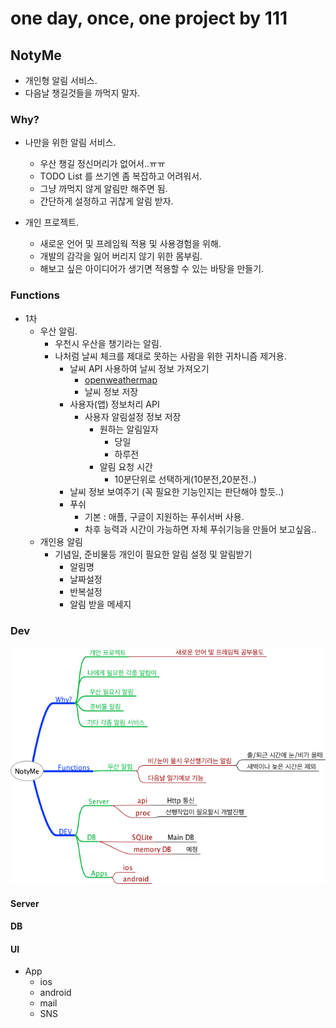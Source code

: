 # one day, once, one project by 111

## NotyMe
- 개인형 알림 서비스.
- 다음날 챙길것들을 까먹지 말자.


### Why?

- 나만을 위한 알림 서비스.
    - 우산 챙길 정신머리가 없어서..ㅠㅠ
    - TODO List 를 쓰기엔 좀 복잡하고 어려워서.
    - 그냥 까먹지 않게 알림만 해주면 됨.
    - 간단하게 설정하고 귀찮게 알림 받자.

- 개인 프로젝트.
	- 새로운 언어 및 프레임웍 적용 및 사용경험을 위해.
	- 개발의 감각을 잃어 버리지 않기 위한 몸부림.
	- 해보고 싶은 아이디어가 생기면 적용할 수 있는 바탕을 만들기.

### Functions
- 1차
	- 우산 알림.
        - 우천시 우산을 챙기라는 알림.
        - 나처럼 날씨 체크를 제대로 못하는 사람을 위한 귀차니즘 제거용.
            - 날씨 API 사용하여 날씨 정보 가져오기
                - [openweathermap](http://openweathermap.org/API)
                - 날씨 정보 저장
            - 사용자(앱) 정보처리 API
                - 사용자 알림설정 정보 저장
                    - 원하는 알림일자
	                    - 당일
	                    - 하루전
                    - 알림 요청 시간
	                    - 10분단위로 선택하게(10분전,20분전..)
            - 날씨 정보 보여주기 (꼭 필요한 기능인지는 판단해야 할듯..)
            - 푸쉬
	            - 기본 : 애플, 구글이 지원하는 푸쉬서버 사용.
	            - 차후 능력과 시간이 가능하면 자체 푸쉬기능을 만들어 보고싶음..
    - 개인용 알림
	    - 기념일, 준비물등 개인이 필요한 알림 설정 및 알림받기
		    - 알림명
		    - 날짜설정
		    - 반복설정
		    - 알림 받을 메세지

### Dev

![전체 구성도](./docImg/NotyMe.png)

#### Server

#### DB

#### UI

- App
	- ios
	- android
	- mail
	- SNS